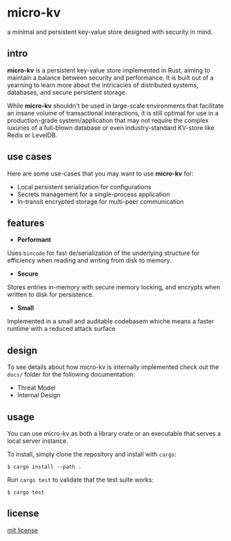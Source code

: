 # micro-kv

a minimal and persistent key-value store designed with security in mind.

## intro

__micro-kv__ is a persistent key-value store implemented in Rust, aiming to maintain a balance between security and performance. It is built out of a yearning to learn more about the intricacies of distributed systems, databases, and secure persistent storage.

While __micro-kv__ shouldn't be used in large-scale environments that facilitate an insane volume of transactional interactions,
it is still optimal for use in a production-grade system/application that may not require the complex luxuries of a
full-blown database or even industry-standard KV-store like Redis or LevelDB.

## use cases

Here are some use-cases that you may want to use __micro-kv__ for:

* Local persistent serialization for configurations
* Secrets management for a single-process application
* In-transit encrypted storage for multi-peer communication

## features

* __Performant__

Uses `bincode` for fast de/serialization of the underlying structure for efficiency when reading and writing
from disk to memory.

* __Secure__

Stores entries in-memory with secure memory locking, and encrypts when written to disk for persistence.

* __Small__

Implemented in a small and auditable codebasem whiche means a faster runtime with a reduced attack surface


## design

To see details about how micro-kv is internally implemented check out the `docs/` folder for the following documentation:

* Threat Model
* Internal Design

## usage

You can use micro-kv as both a library crate or an executable that serves a local server instance.

To install, simply clone the repository and install with `cargo`:

```
$ cargo install --path .
```

Run `cargo test` to validate that the test suite works:

```
$ cargo test
```

## license

[mit license](https://codemuch.tech/license.txt)
